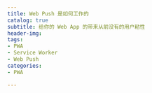 ```yaml
---
title: Web Push 是如何工作的
catalog: true
subtitle: 给你的 Web App 的带来从前没有的用户粘性
header-img:
tags:
- PWA
- Service Worker
- Web Push
categories:
- PWA

---
```

